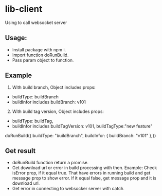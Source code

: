 # lib-client

Using to call websocket server

## Usage:

- Install package with npm i.
- Import function doRunBuild.
- Pass param object to function.

## Example

1. With build branch,
   Object includes props:

- buildType: buildBranch
- buildInfor includes buildBranch: v101

2. With build tag version,
   Object includes props:

- buildType: buildTag,
- buildInfor includes buildTagVersion: v101, buildTagType:"new feature"

doRunBuild({ buildType: "buildBranch",
buildInfor: { buildBranch: "v101" },})

## Get result

- doRunBuild function return a promise.
- Get download url or error in build processing with then.
  Example: Check isError prop, if it equal true. That have errors in running build and get message prop to show error. If it equal false, get message prop and it is download url.
- Get error in connecting to websocker server with catch.
